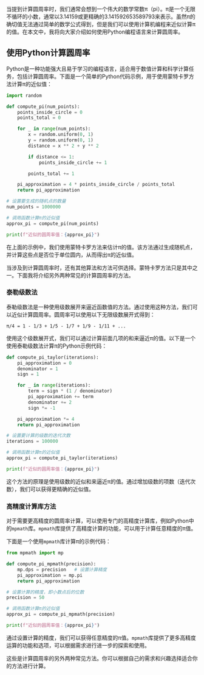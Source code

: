 当提到计算圆周率时，我们通常会想到一个伟大的数学常数π（pi）。π是一个无限不循环的小数，通常以3.14159或更精确的3.141592653589793来表示。虽然π的确切值无法通过简单的数学公式得到，但是我们可以使用计算机编程来近似计算π的值。在本文中，我将向大家介绍如何使用Python编程语言来计算圆周率。

## 使用Python计算圆周率

Python是一种功能强大且易于学习的编程语言，适合用于数值计算和科学计算任务，包括计算圆周率。下面是一个简单的Python代码示例，用于使用蒙特卡罗方法计算π的近似值：

```python
import random

def compute_pi(num_points):
    points_inside_circle = 0
    points_total = 0

    for _ in range(num_points):
        x = random.uniform(0, 1)
        y = random.uniform(0, 1)
        distance = x ** 2 + y ** 2

        if distance <= 1:
            points_inside_circle += 1

        points_total += 1

    pi_approximation = 4 * points_inside_circle / points_total
    return pi_approximation

# 设置要生成的随机点的数量
num_points = 1000000

# 调用函数计算π的近似值
approx_pi = compute_pi(num_points)

print(f"近似的圆周率值：{approx_pi}")
```

在上面的示例中，我们使用蒙特卡罗方法来估计π的值。该方法通过生成随机点，并计算这些点是否位于单位圆内，从而得出π的近似值。



当涉及到计算圆周率时，还有其他算法和方法可供选择。蒙特卡罗方法只是其中之一。下面我将介绍另外两种常见的计算圆周率的方法。

### 泰勒级数法

泰勒级数法是一种使用级数展开来逼近函数值的方法。通过使用这种方法，我们可以近似计算圆周率。圆周率可以使用以下无限级数展开式得到：

```
π/4 = 1 - 1/3 + 1/5 - 1/7 + 1/9 - 1/11 + ...
```

使用这个级数展开式，我们可以通过计算前面几项的和来逼近π的值。以下是一个使用泰勒级数法计算π的Python示例代码：

```python
def compute_pi_taylor(iterations):
    pi_approximation = 0
    denominator = 1
    sign = 1

    for _ in range(iterations):
        term = sign * (1 / denominator)
        pi_approximation += term
        denominator += 2
        sign *= -1

    pi_approximation *= 4
    return pi_approximation

# 设置要计算的级数的迭代次数
iterations = 100000

# 调用函数计算π的近似值
approx_pi = compute_pi_taylor(iterations)

print(f"近似的圆周率值：{approx_pi}")
```

这个方法的原理是使用级数的近似和来逼近π的值。通过增加级数的项数（迭代次数），我们可以获得更精确的近似值。

### 高精度计算库方法

对于需要更高精度的圆周率计算，可以使用专门的高精度计算库，例如Python中的`mpmath`库。`mpmath`库提供了高精度计算的功能，可以用于计算任意精度的π值。

下面是一个使用`mpmath`库计算π的示例代码：

```python
from mpmath import mp

def compute_pi_mpmath(precision):
    mp.dps = precision   # 设置计算精度
    pi_approximation = mp.pi
    return pi_approximation

# 设置计算的精度，即小数点后的位数
precision = 50

# 调用函数计算π的近似值
approx_pi = compute_pi_mpmath(precision)

print(f"近似的圆周率值：{approx_pi}")
```

通过设置计算的精度，我们可以获得任意精度的π值。`mpmath`库提供了更多高精度运算的功能和选项，可以根据需求进行进一步的探索和使用。

这些是计算圆周率的另外两种常见方法。你可以根据自己的需求和兴趣选择适合你的方法进行计算。
